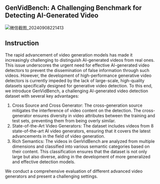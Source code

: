 GenVidBench: A Challenging Benchmark for Detecting AI-Generated Video
---

![微信截图_20240908221413](https://github.com/user-attachments/assets/8e34a3fe-5dfa-4424-8657-7290d5a0248a)

Instruction
---
The rapid advancement of video generation models has made it increasingly challenging to distinguish AI-generated videos from real ones. This issue underscores the urgent need for effective AI-generated video detectors to prevent the dissemination of false information through such videos. However, the development of high-performance generative video detectors is currently impeded by the lack of large-scale, high-quality datasets specifically designed for generative video detection. To this end, we introduce GenVidBench, a challenging AI-generated video detection dataset with several key advantages:

1) Cross Source and Cross Generator: The cross-generation source mitigates the interference of video content on the detection. The cross-generator ensures diversity in video attributes between the training and test sets, preventing them from being overly similar.
2) State-of-the-Art Video Generators: The dataset includes videos from 8 state-of-the-art AI video generators, ensuring that it covers the latest advancements in the field of video generation.
3) Rich Semantics: The videos in GenVidBench are analyzed from multiple dimensions and classified into various semantic categories based on their content. This classification ensures that the dataset is not only large but also diverse, aiding in the development of more generalized and effective detection models.

We conduct a comprehensive evaluation of different advanced video generators and present a challenging settings.
